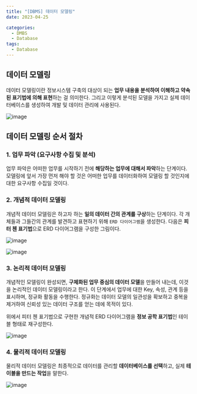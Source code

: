 ```yaml
---
title: "[DBMS] 데이터 모델링"
date: 2023-04-25

categories:
  - DMBS
  - Database
tags:
  - Database
---
```


## 데이터 모델링
데이터 모델링이란 정보시스템 구축의 대상이 되는 **업무 내용을 분석하여 이해하고 약속된 표기법에 의해 표현**하는 걸 의미한다. 그리고 이렇게 분석된 모델을 가지고 실제 데이터베이스를 생성하여 개발 및 데이터 관리에 사용된다.

![image](https://user-images.githubusercontent.com/100760303/234271261-66b91134-293c-4f2a-af87-0f40390e40b9.png)

## 데이터 모델링 순서 절차
### 1. 업무 파악 (요구사항 수집 및 분석)
업무 파악은 어떠한 업무를 시작하기 전에 **해당하는 업무에 대해서 파악**하는 단계이다. 모델링에 앞서 가장 먼저 해야 할 것은 어떠한 업무를 데이터화하여 모델링 할 것인지에 대한 요구사항 수집일 것이다.

### 2. 개념적 데이터 모델링
개념적 데이터 모델링은 하고자 하는 **일의 데이터 간의 관계를 구상**하는 단계이다. 각 개체들과 그들간의 관계를 발견하고 표현하기 위해 `ERD 다이어그램`을 생성한다. 다음은 **피터 첸 표기법**으로 ERD 다이어그램을 구성한 그림이다.

![image](https://user-images.githubusercontent.com/100760303/234272017-8e9e99c8-b4de-4432-bc29-e14b4b7917f5.png)

![image](https://user-images.githubusercontent.com/100760303/234272304-9bccce82-6ab3-476d-a8d3-c03a04d6c2c7.png)

### 3. 논리적 데이터 모델링
개념적인 모델링이 완성되면, **구체화된 업무 중심의 데이터 모델**을 만들어 내는데, 이것을 논리적인 데이터 모델링이라고 한다. 이 단계에서 업무에 대한 Key, 속성, 관계 등을 표시하며, 정규화 활동을 수행한다. 정규화는 데이터 모델의 일관성을 확보하고 중복을 제거하여 신뢰성 있는 데이터 구조를 얻는 데에 목적이 있다.

위에서 피터 첸 표기법으로 구현한 개념적 ERD 다이어그램을 **정보 공학 표기법**인 테이블 형태로 재구성한다.

![image](https://user-images.githubusercontent.com/100760303/234272853-72b2d4c6-d9ad-4fda-b158-4194e58c1ac8.png)

### 4. 물리적 데이터 모델링
물리적 데이터 모델링은 최종적으로 데이터를 관리할 **데이터베이스를 선택**하고, 실제 **테이블을 만드는 작업**을 말한다.

![image](https://user-images.githubusercontent.com/100760303/234273079-afa89668-9f4f-4e57-be50-1fa0969c8ace.png)
